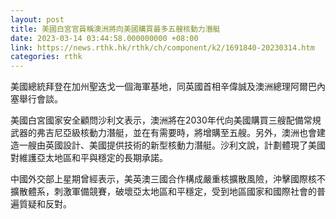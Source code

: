 ```yaml
---
layout: post
title: 美國白宮官員稱澳洲將向美國購買最多五艘核動力潛艇
date: 2023-03-14 03:44:58.000000000 +08:00
link: https://news.rthk.hk/rthk/ch/component/k2/1691840-20230314.htm
categories: rthk
---
```


美國總統拜登在加州聖迭戈一個海軍基地，同英國首相辛偉誠及澳洲總理阿爾巴內塞舉行會談。

美國白宮國家安全顧問沙利文表示，澳洲將在2030年代向美國購買三艘配備常規武器的弗吉尼亞級核動力潛艇，並在有需要時，將增購至五艘。另外，澳洲也會建造一艘由英國設計、美國提供技術的新型核動力潛艇。沙利文說，計劃體現了美國對維護亞太地區和平與穩定的長期承諾。

中國外交部上星期曾經表示，美英澳三國合作構成嚴重核擴散風險，沖擊國際核不擴散體系，刺激軍備競賽，破壞亞太地區和平穩定，受到地區國家和國際社會的普遍質疑和反對。
